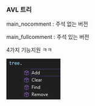 ### AVL 트리 

main_nocomment : 주석 없는 버전

main_fullcomment : 주석 있는 버전

4가지 기능지원 ㅋㅋ

<img align="left" src="ability.png">
